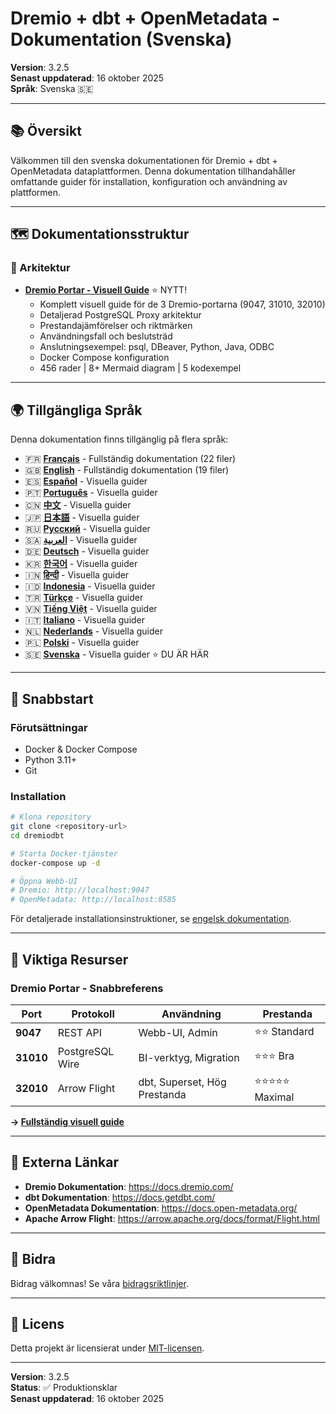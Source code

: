 ﻿# Dremio + dbt + OpenMetadata - Dokumentation (Svenska)

**Version**: 3.2.5  
**Senast uppdaterad**: 16 oktober 2025  
**Språk**: Svenska 🇸🇪

---

## 📚 Översikt

Välkommen till den svenska dokumentationen för Dremio + dbt + OpenMetadata dataplattformen. Denna dokumentation tillhandahåller omfattande guider för installation, konfiguration och användning av plattformen.

---

## 🗺️ Dokumentationsstruktur

### 📐 Arkitektur

- **[Dremio Portar - Visuell Guide](./architecture/dremio-ports-visual.md)** ⭐ NYTT!
  - Komplett visuell guide för de 3 Dremio-portarna (9047, 31010, 32010)
  - Detaljerad PostgreSQL Proxy arkitektur
  - Prestandajämförelser och riktmärken
  - Användningsfall och beslutsträd
  - Anslutningsexempel: psql, DBeaver, Python, Java, ODBC
  - Docker Compose konfiguration
  - 456 rader | 8+ Mermaid diagram | 5 kodexempel

---

## 🌍 Tillgängliga Språk

Denna dokumentation finns tillgänglig på flera språk:

- 🇫🇷 **[Français](../fr/README.md)** - Fullständig dokumentation (22 filer)
- 🇬🇧 **[English](../../../README.md)** - Fullständig dokumentation (19 filer)
- 🇪🇸 **[Español](../es/README.md)** - Visuella guider
- 🇵🇹 **[Português](../pt/README.md)** - Visuella guider
- 🇨🇳 **[中文](../cn/README.md)** - Visuella guider
- 🇯🇵 **[日本語](../jp/README.md)** - Visuella guider
- 🇷🇺 **[Русский](../ru/README.md)** - Visuella guider
- 🇸🇦 **[العربية](../ar/README.md)** - Visuella guider
- 🇩🇪 **[Deutsch](../de/README.md)** - Visuella guider
- 🇰🇷 **[한국어](../ko/README.md)** - Visuella guider
- 🇮🇳 **[हिन्दी](../hi/README.md)** - Visuella guider
- 🇮🇩 **[Indonesia](../id/README.md)** - Visuella guider
- 🇹🇷 **[Türkçe](../tr/README.md)** - Visuella guider
- 🇻🇳 **[Tiếng Việt](../vi/README.md)** - Visuella guider
- 🇮🇹 **[Italiano](../it/README.md)** - Visuella guider
- 🇳🇱 **[Nederlands](../nl/README.md)** - Visuella guider
- 🇵🇱 **[Polski](../pl/README.md)** - Visuella guider
- 🇸🇪 **[Svenska](../se/README.md)** - Visuella guider ⭐ DU ÄR HÄR

---

## 🚀 Snabbstart

### Förutsättningar

- Docker & Docker Compose
- Python 3.11+
- Git

### Installation

```bash
# Klona repository
git clone <repository-url>
cd dremiodbt

# Starta Docker-tjänster
docker-compose up -d

# Öppna Webb-UI
# Dremio: http://localhost:9047
# OpenMetadata: http://localhost:8585
```

För detaljerade installationsinstruktioner, se [engelsk dokumentation](../en/getting-started/installation.md).

---

## 📖 Viktiga Resurser

### Dremio Portar - Snabbreferens

| Port | Protokoll | Användning | Prestanda |
|------|-----------|------------|----------|
| **9047** | REST API | Webb-UI, Admin | ⭐⭐ Standard |
| **31010** | PostgreSQL Wire | BI-verktyg, Migration | ⭐⭐⭐ Bra |
| **32010** | Arrow Flight | dbt, Superset, Hög Prestanda | ⭐⭐⭐⭐⭐ Maximal |

**→ [Fullständig visuell guide](./architecture/dremio-ports-visual.md)**

---

## 🔗 Externa Länkar

- **Dremio Dokumentation**: https://docs.dremio.com/
- **dbt Dokumentation**: https://docs.getdbt.com/
- **OpenMetadata Dokumentation**: https://docs.open-metadata.org/
- **Apache Arrow Flight**: https://arrow.apache.org/docs/format/Flight.html

---

## 🤝 Bidra

Bidrag välkomnas! Se våra [bidragsriktlinjer](../en/CONTRIBUTING.md).

---

## 📄 Licens

Detta projekt är licensierat under [MIT-licensen](../../../LICENSE).

---

**Version**: 3.2.5  
**Status**: ✅ Produktionsklar  
**Senast uppdaterad**: 16 oktober 2025
